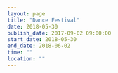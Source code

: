 ```yaml
---
layout: page
title: "Dance Festival"
date: 2018-05-30
publish_date: 2017-09-02 09:00:00
start_date: 2018-05-30
end_date: 2018-06-02
time: ""
location: ""
---
```


